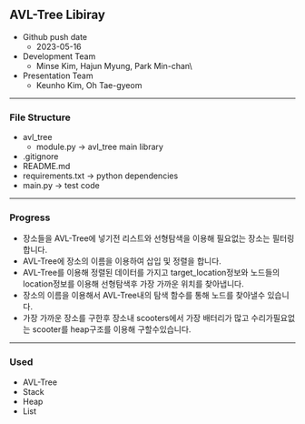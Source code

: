 ## AVL-Tree Libiray
- Github push date
  - 2023-05-16
- Development Team
  - Minse Kim, Hajun Myung, Park Min-chan\
- Presentation Team
  - Keunho Kim, Oh Tae-gyeom
---

### File Structure

- avl_tree
    - module.py → avl_tree main library
- .gitignore
- README.md
- requirements.txt -> python dependencies
- main.py → test code

---

### Progress

- 장소들을 AVL-Tree에 넣기전 리스트와 선형탐색을 이용해 필요없는 장소는 필터링합니다.
- AVL-Tree에 장소의 이름을 이용하여 삽입 및 정렬을 합니다.
- AVL-Tree를 이용해 정렬된 데이터를 가지고 target_location정보와 노드들의 location정보를 이용해 선형탐색후 가장 가까운 위치를 찾아냅니다.
- 장소의 이름을 이용해서 AVL-Tree내의 탐색 함수를 통해 노드를 찾아낼수 있습니다.
- 가장 가까운 장소를 구한후 장소내 scooters에서 가장 배터리가 많고 수리가필요없는 scooter를 heap구조를 이용해 구할수있습니다.

---

### Used

- AVL-Tree
- Stack
- Heap
- List
